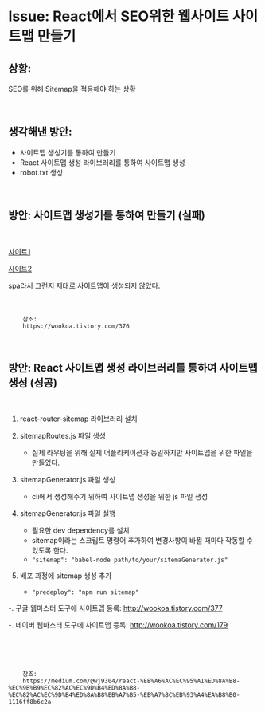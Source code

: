 <!--
author: Dailyscat
purpose: issue arrange
rules:
 (1) 헤더와 문단사이
    <br/>
    <br/>
 (2) 코드가 작성되는 부분은 >로 정리
 (3) 참조는 해당 내용 바로 아래
    <br/>
    <br/>
 (4) 명령어는 bold
 (5) 방안은 ## 안의 과정은 ###
-->

# Issue: React에서 SEO위한 웹사이트 사이트맵 만들기

## 상황:

SEO를 위해 Sitemap을 적용해야 하는 상황

<br/>

## 생각해낸 방안:

- 사이트맵 생성기를 통하여 만들기
- React 사이트맵 생성 라이브러리를 통하여 사이트맵 생성
- robot.txt 생성

<br/>

## 방안: 사이트맵 생성기를 통하여 만들기 (실패)

<br/>

[사이트1](http://www.check-domains.com/sitemap/index.php)

[사이트2](http://www.web-site-map.com)

spa라서 그런지 제대로 사이트맵이 생성되지 않았다.
<br/>
<br/>
<br/>

        참조:
        https://wookoa.tistory.com/376

<br/>

## 방안: React 사이트맵 생성 라이브러리를 통하여 사이트맵 생성 (성공)

<br/>

1. react-router-sitemap 라이브러리 설치
2. sitemapRoutes.js 파일 생성

   - 실제 라우팅을 위해 실제 어플리케이션과 동일하지만 사이트맵을 위한 파일을 만들었다.

3. sitemapGenerator.js 파일 생성

   - cli에서 생성해주기 위하여 사이트맵 생성을 위한 js 파일 생성

4. sitemapGenerator.js 파일 실행
   - 필요한 dev dependency를 설치
   - sitemap이라는 스크립트 명령어 추가하여 변경사항이 바뀔 때마다 작동할 수 있도록 한다.
   - `"sitemap": "babel-node path/to/your/sitemaGenerator.js"`
5. 배포 과정에 sitemap 생성 추가
   - `"predeploy": "npm run sitemap"`

-. 구글 웹마스터 도구에 사이트맵 등록: http://wookoa.tistory.com/377

-. 네이버 웹마스터 도구에 사이트맵 등록: http://wookoa.tistory.com/179

<br/>
<br/>
<br/>

        참조:
        https://medium.com/@wj9304/react-%EB%A6%AC%EC%95%A1%ED%8A%B8-%EC%9B%B9%EC%82%AC%EC%9D%B4%ED%8A%B8-%EC%82%AC%EC%9D%B4%ED%8A%B8%EB%A7%B5-%EB%A7%8C%EB%93%A4%EA%B8%B0-1116ff8b6c2a

<br/>

